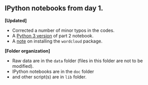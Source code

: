 ## IPython notebooks from day 1.

**[Updated]** 

+ Corrected a number of minor typos in the codes.
+ A [Python 3 version](https://github.com/DS-BootCamp-Collaboratory-Columbia/AY2017-2018-Winter/blob/master/Bootcamp-materials/notebooks/Day1/doc/tutorial_day1_part2_python3.ipynb) of part 2 notebook.
+ A [note](https://github.com/DS-BootCamp-Collaboratory-Columbia/AY2017-2018-Winter/blob/master/Bootcamp-materials/notebooks/Day1/doc/Installation%20of%20wordcloud%20on%20Windows.md) on installing the `wordcloud` package. 

**[Folder organization]**

+ Raw data are in the `data` folder (files in this folder are not to be modified). 
+ IPython notebooks are in the `doc` folder 
+ and other script(s) are in `lib` folder. 

